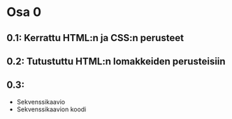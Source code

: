 # Osa 0
## 0.1: Kerrattu HTML:n ja CSS:n perusteet
## 0.2: Tutustuttu HTML:n lomakkeiden perusteisiin
## 0.3: 
* Sekvenssikaavio
* Sekvenssikaavion koodi

